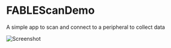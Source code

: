 # FABLEScanDemo
A simple app to scan and connect to a peripheral to collect data

![Screenshot](/FABLEScanDemo/assets/IMG_2478.PNG)
